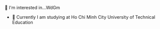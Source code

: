 👀 I'm interested in...WdGm
- 🌱 Currently I am studying at Ho Chi Minh City University of Technical Education

<!---
WD1/WD1 is a ✨ special ✨ repository because its `README.md` (this file) appears on your GitHub profile.
You can click the Preview link to take a look at your changes.
--->
